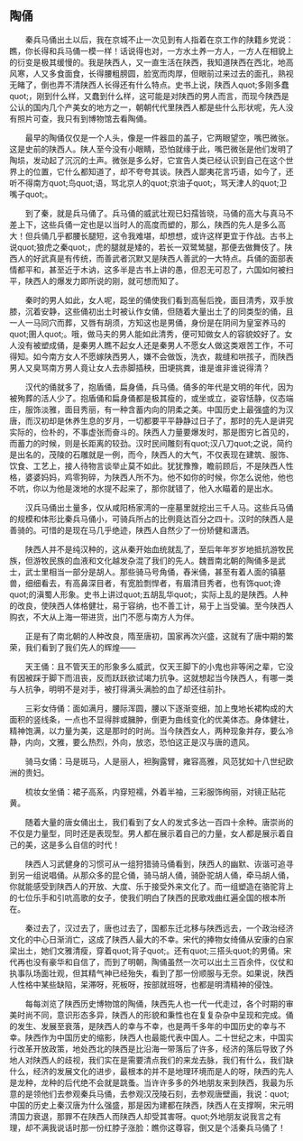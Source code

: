  

## 陶俑

　　秦兵马俑出土以后，我在京城不止一次见到有人指着在京工作的陕籍乡党说：瞧，你长得和兵马俑一模一样！话说得也对，一方水土养一方人，一方人在相貌上的衍变是极其缓慢的。我是陕西人，又一直生活在陕西，我知道陕西在西北，地高风寒，人又多食面食，长得腰粗膀圆，脸宽而肉厚，但眼前过来过去的面孔，熟视无睹了，倒也弄不清陕西人长得还有什么特点。史书上说，陕西人quot;多刚多蠢quot;，刚到什么样，又蠢到什么样，这可能是对陕西的男人而言，而现今陕西是公认的国内几个产美女的地方之一，朝朝代代里陕西人都是些什么形状呢，先人没有照片可查，我只有到博物馆去看陶俑。

　　最早的陶俑仅仅是一个人头，像是一件器皿的盖子，它两眼望空，嘴巴微张。这是史前的陕西人。陕人至今没有小眼睛，恐怕就缘于此，嘴巴微张是他们发明了陶埙，发动起了沉沉的土声。微张是多么好，它宣告人类已经认识到自己在这个世界上的位置，它什么都知道了，却不夸夸其谈。陕西人鄙夷花言巧语，如今了，还听不得南方quot;鸟quot;语，骂北京人的quot;京油子quot;，骂天津人的quot;卫嘴子quot;。

　　到了秦，就是兵马俑了。兵马俑的威武壮观已妇孺皆晓，马俑的高大与真马不差上下，这些兵俑一定也是以当时人的高度而塑的，那么，陕西的先人是多么高大！但兵俑几乎都腰长腿短，这令我难堪，却想想，或许这样更宜于作战。古书上说quot;狼虎之秦quot;，虎的腿就是矮的，若长一双鹭鸶腿，那便去做舞伎了。陕西人的好武真是有传统，而善武者沉默又是陕西人善武的一大特点。兵俑的面部表情都平和，甚至近于木讷，这多半是古书上讲的愚，但忍无可忍了，六国如何被扫平，陕西人的爆发力即所说的刚，就可想而知了。

　　秦时的男人如此，女人呢，跽坐的俑使我们看到高髻后挽，面目清秀，双手放膝，沉着安静，这些俑初出土时被认作女俑，但随着大量出土了的同类型的俑，且一人一马同穴而葬，又唇有胡须，方知这也是男俑，身份是在阴间为皇室养马的quot;圉人quot;。哦，做马夫的男人能如此清秀，便可知做女人的容貌姣好了。女人没有被塑成俑，是秦男人瞧不起女人还是秦男人不愿女人做这类艰苦工作，不可得知。如今南方女人不愿嫁陕西男人，嫌不会做饭，洗衣，裁缝和哄孩子，而陕西男人又臭骂南方男人竟让女人去赤脚插秧，田埂挑粪，谁是谁非谁说得清？

　　汉代的俑就多了，抱盾俑，扁身俑，兵马俑。俑多的年代是文明的年代，因为被殉葬的活人少了。抱盾俑和扁身俑都是极其瘦的，或坐或立，姿容恬静，仪态端庄，服饰淡雅，面目秀丽，有一种含蓄内向的阴柔之美。中国历史上最强盛的为汉唐，而汉初却是休养生息的岁月，一切都要平平静静过日子了，那时的先人是讲究实际的，俭朴的，不事虚张而奋斗的。陕西人力量要爆发时，那是图穷匕首见的，而蓄力的时候，则是长距离的较劲。汉时民间雕刻有quot;汉八刀quot;之说，简约是出名的，茂陵的石雕就是一例，而今，陕西人的大气，不仅表现在建筑、服饰、饮食、工艺上，接人待物言谈举止莫不如此。犹犹豫豫，瞻前顾后，不是陕西人性格，婆婆妈妈，鸡零狗碎，为陕西人所不为。他不如你的时候，你怎么说他，他也不吭，你以为他是泼地的水提不起来了，那你就错了，他入水瞄着的是出水。

　　汉兵马俑出土量多，仅从咸阳杨家湾的一座墓里就挖出三千人马。这些兵马俑的规模和体形比秦兵马俑小，可骑兵所占的比例竟达百分之四十。汉时的陕西人是善骑的。可惜的是现在马几乎绝迹，陕西人自然少了一份矫健和潇洒。

　　陕西人并不是纯汉种的，这从秦开始血统就乱了，至后年年岁岁地抵抗游牧民族，但游牧民族的血液和文化越发杂混了我们的先人。魏晋南北朝的陶俑多是武士，武士里相当一部分是胡人。那些骑马号角俑，舂米俑，甚至有着人面的镇墓兽，细细看去，有高鼻深目者，有宽脸剽悍者，有眉清目秀者，也有饰quot;谗quot;的滇蜀人形象。史书上讲过quot;五胡乱华quot;，实际上乱的是陕西。人种的改良，使陕西人体格健壮，易于容纳，也不善工计，易于上当受骗。至今陕西人购衣，不大从上海一带进货，出门不愿与南方人为伴。

　　正是有了南北朝的人种改良，隋至唐初，国家再次兴盛，这就有了唐中期的繁荣，我们看到了我们先人的辉煌——

　　天王俑：且不管天王的形象多么威武，仅天王脚下的小鬼也非等闲之辈，它没有因被踩于脚下而沮丧，反而跃跃欲试竭力抗争。这就想起当今陕西人，有哪一类与人抗争，明明不是对手，被打得满头满脸的血了却还往前扑。

　　三彩女侍俑：面如满月，腰际浑圆，腰以下逐渐变细，加上曳地长裙构成的大面积的竖线条，一点也不显得胖或臃肿，倒更为曲线变化的优美体态。身体健壮，精神饱满，以力量为美，这是那时的时尚。当今陕西女人，两种现象并存，要么冷静，内向，文雅，要么热烈，外向，放恣，恐怕这正是汉与唐的遗风。

　　骑马女俑：马是斑马，人是丽人，袒胸露臂，雍容高雅，风范犹如十八世纪欧洲的贵妇。

　　梳妆女坐俑：裙子高系，内穿短襦，外着半袖，三彩服饰绚丽，对镜正贴花黄。

　　随着大量的唐女俑出土，我们看到了女人的发式多达一百四十余种。唐崇尚的不仅是力量型，同时还是表现型。男人都在展示着自己的力量，女人都是展示着自己的美，这是多么自信的时代！

　　陕西人习武健身的习惯可从一组狩猎骑马俑看到，陕西人的幽默、诙谐可追寻到另一组说唱俑。从那众多的昆仑俑，骑马胡人俑，骑卧驼胡人俑，牵马胡人俑，你就能感受到陕西人的开放、大度、乐于接受外来文化了。而一组塑造在骆驼背上的七位乐手和引吭高歌的女子，使我们明白了陕西的民歌戏曲红遍全国的根本所在。

　　秦过去了，汉过去了，唐也过去了，国都东迁北移与陕西远去，一个政治经济文化的中心日渐消亡，这成了陕西人最大的不幸。宋代的捧物女绮俑从安康的白家梁出土，她们文雅清瘦，穿着quot;背子quot;。还有quot;三搭头quot;的男俑。宋代再也没有豪华和自信了，而到了明朝，陶俑虽然一次可以出土三百余件，仪仗和执事队场面壮观，但其精气神已经殆失，看到了那一份顺服与无奈。如果说，陕西人性格中某些缺陷，呆滞呀，死板呀，按部就班呀，也都是明清精神的侵蚀。

　　每每浏览了陕西历史博物馆的陶俑，陕西先人也一代一代走过，各个时期的审美时尚不同，意识形态多异，陕西人的形貌和秉性也在复复杂杂中呈现和完成。俑的发生、发展至衰落，是陕西人的幸与不幸，也是两千多年的中国历史的幸与不幸。陕西作为中国历史的缩影，陕西人也最能代表中国人。二十世纪之末，中国实行改革开放政策，地处西北的陕西是比沿海一带落后了许多，经济的落后导致了外地人对陕西人的歧视，我们实在是需要清点我们的来龙去脉，我们有什么，我们缺什么，经济的发展文化的进步，最根本的并不是地理环境而是人的呀，陕西的先人是龙种，龙种的后代绝不会就是跳蚤。当许许多多的外地朋友来到陕西，我最为乐意的是领他们去参观秦兵马俑，去参观汉茂陵石刻，去参观唐壁画，我说：quot;中国的历史上秦汉唐为什么强盛，那是因为建都在陕西，陕西人在支撑啊，宋元明清国力衰退，那罪不在陕西人而陕西人却受其害呀。quot;外地朋友说我言之有理，却不满我说话时那一份红脖子涨脸：瞧你这尊容，倒又是个活秦兵马俑了！